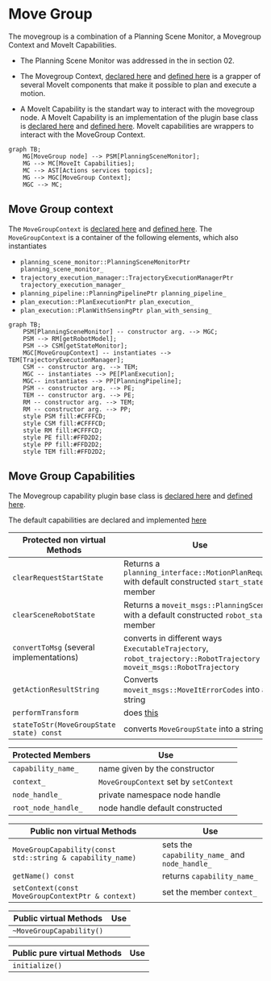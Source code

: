 # Move Group

The movegroup is a combination of a Planning Scene Monitor, a Movegroup Context and MoveIt Capabilities.

- The Planning Scene Monitor was addressed in the in section 02.
- The Movegroup Context, [declared here](https://github.com/ros-planning/moveit/blob/45e2be9879880ac9c18b228c64ca7c0d17d5041d/moveit_ros/move_group/include/moveit/move_group/move_group_context.h#L67) and [defined here](https://github.com/ros-planning/moveit/blob/45e2be9879880ac9c18b228c64ca7c0d17d5041d/moveit_ros/move_group/src/move_group_context.cpp#L43) is a grapper of several MoveIt components that make it possible to plan and execute a motion.

- A MoveIt Capability is the standart way to interact with the movegroup node. A MoveIt Capability is an implementation of the plugin base class is [declared here](https://github.com/ros-planning/moveit/blob/45e2be9879880ac9c18b228c64ca7c0d17d5041d/moveit_ros/move_group/include/moveit/move_group/move_group_capability.h#L58) and [defined here](https://github.com/ros-planning/moveit/blob/melodic-devel/moveit_ros/move_group/src/move_group_capability.cpp). MoveIt capabilities are wrappers to interact with the MoveGroup Context.

```mermaid
graph TB;
    MG[MoveGroup node] --> PSM[PlanningSceneMonitor];
    MG --> MC[MoveIt Capabilities];
    MC --> AST[Actions services topics];
    MG --> MGC[MoveGroup Context];
    MGC --> MC;
```

## Move Group context
The `MoveGroupContext` is [declared here](https://github.com/ros-planning/moveit/blob/45e2be9879880ac9c18b228c64ca7c0d17d5041d/moveit_ros/move_group/include/moveit/move_group/move_group_context.h#L67) and [defined here](https://github.com/ros-planning/moveit/blob/45e2be9879880ac9c18b228c64ca7c0d17d5041d/moveit_ros/move_group/src/move_group_context.cpp#L43).
The `MoveGroupContext` is a container of the following elements, which also instantiates
- `planning_scene_monitor::PlanningSceneMonitorPtr planning_scene_monitor_`
- `trajectory_execution_manager::TrajectoryExecutionManagerPtr trajectory_execution_manager_`
- `planning_pipeline::PlanningPipelinePtr planning_pipeline_`
- `plan_execution::PlanExecutionPtr plan_execution_`
- `plan_execution::PlanWithSensingPtr plan_with_sensing_`

```mermaid
graph TB;
    PSM[PlanningSceneMonitor] -- constructor arg. --> MGC;
    PSM --> RM[getRobotModel];
    PSM --> CSM[getStateMonitor];
    MGC[MoveGroupContext] -- instantiates --> TEM[TrajectoryExecutionManager];
    CSM -- constructor arg. --> TEM;
    MGC -- instantiates --> PE[PlanExecution];
    MGC-- instantiates --> PP[PlanningPipeline];
    PSM -- constructor arg. --> PE;
    TEM -- constructor arg. --> PE;
    RM -- constructor arg. --> TEM;
    RM -- constructor arg. --> PP;
    style PSM fill:#CFFFCD;
    style CSM fill:#CFFFCD;
    style RM fill:#CFFFCD;
    style PE fill:#FFD2D2;
    style PP fill:#FFD2D2;
    style TEM fill:#FFD2D2;
```

## Move Group Capabilities

The Movegroup capability plugin base class is [declared here](https://github.com/ros-planning/moveit/blob/45e2be9879880ac9c18b228c64ca7c0d17d5041d/moveit_ros/move_group/include/moveit/move_group/move_group_capability.h#L58) and [defined here](https://github.com/ros-planning/moveit/blob/melodic-devel/moveit_ros/move_group/src/move_group_capability.cpp).

The default capabilities are declared and implemented [here](https://github.com/ros-planning/moveit/tree/melodic-devel/moveit_ros/move_group/src/default_capabilities)

| **Protected non virtual Methods** | **Use** |
| --------------------  | ------- |
|`clearRequestStartState` | Returns a `planning_interface::MotionPlanRequest` with default constructed `start_state` member|
|`clearSceneRobotState` | Returns a `moveit_msgs::PlanningScene` with a default constructed `robot_state` member |
|`convertToMsg` (several implementations) | converts in different ways `ExecutableTrajectory`, `robot_trajectory::RobotTrajectory` into `moveit_msgs::RobotTrajectory`  |
|`getActionResultString` | Converts `moveit_msgs::MoveItErrorCodes` into a string |
|`performTransform` | does [this](https://github.com/ros-planning/moveit/blob/45e2be9879880ac9c18b228c64ca7c0d17d5041d/moveit_ros/move_group/src/move_group_capability.cpp#L192) |
|`stateToStr(MoveGroupState state) const` | converts `MoveGroupState` into a string|


| **Protected Members** | **Use** |
| --------------------  | ------- |
|`capability_name_` | name given by the constructor|
|`context_` | `MoveGroupContext` set by `setContext`|
|`node_handle_` | private namespace node handle|
|`root_node_handle_` | node handle default constructed |

| **Public non virtual Methods** | **Use** |
| --------------------  | ------- |
|`MoveGroupCapability(const std::string & capability_name)` | sets the `capability_name_` and `node_handle_`|
|`getName() const` | returns `capability_name_`|
|`setContext(const MoveGroupContextPtr & context)` | set the member `context_` |

| **Public virtual Methods** | **Use** |
| --------------------  | ------- |
|`~MoveGroupCapability()` | |

| **Public pure virtual Methods** | **Use** |
| --------------------  | ------- |
|`initialize()` | |
